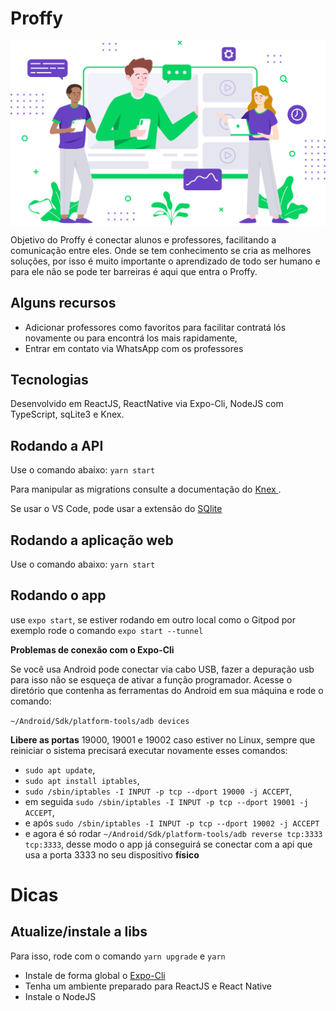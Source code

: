 # Proffy

<p align="center"> 
  <img align="center"       src="https://raw.githubusercontent.com/KelvinLopes/nextlevelweek02/22df49aef153e518e01cdacc82d354f8f6c8430c/nlw/web/src/assets/images/landing.svg" width="800" heigth="900" align="center" alt="Proffy" />
 </p>
 
 
<p>
  Objetivo do Proffy é conectar alunos e professores, facilitando a comunicação entre eles.
  Onde se tem conhecimento se cria as melhores soluções, por isso é muito importante o aprendizado de todo ser humano
  e para ele não se pode ter barreiras é aqui que entra o Proffy.
</p>

## Alguns recursos

* Adicionar professores como favoritos para facilitar contratá lós novamente ou para encontrá los mais rapidamente,
* Entrar em contato via WhatsApp com os professores

## Tecnologias

<p>
  Desenvolvido em ReactJS, ReactNative via Expo-Cli, NodeJS com TypeScript, sqLite3 e Knex.
</p>

## Rodando a API

Use o comando abaixo:
``` yarn start ```

Para manipular as migrations consulte a documentação do <a href="http://knexjs.org/" > Knex </a>. 

Se usar o VS Code, pode usar a extensão do <a href="https://marketplace.visualstudio.com/items?itemName=alexcvzz.vscode-sqlite" > SQlite </a>

## Rodando a aplicação web

Use o comando abaixo:
``` yarn start ```

## Rodando o app

use ``` expo start ```, se estiver rodando em outro local como o Gitpod por exemplo rode o comando ``` expo start --tunnel ```

__Problemas de conexão com o Expo-Cli__

<p>
  Se você usa Android pode conectar via cabo USB, fazer a depuração usb para isso não se esqueça de ativar a função programador.
  Acesse o diretório que contenha as ferramentas do Android em sua máquina e rode o comando:
</p>

  ```~/Android/Sdk/platform-tools/adb devices ```
  
  __Libere as portas__ 19000, 19001 e 19002 caso estiver no Linux, sempre que reiniciar o sistema precisará executar novamente esses comandos:
  
  *  ``` sudo apt update ```,
  * ``` sudo apt install iptables ```,
  * ``` sudo /sbin/iptables -I INPUT -p tcp --dport 19000 -j ACCEPT ```,
  * em seguida  ``` sudo /sbin/iptables -I INPUT -p tcp --dport 19001 -j ACCEPT ```,
  * e após ``` sudo /sbin/iptables -I INPUT -p tcp --dport 19002 -j ACCEPT ``` 
  * e agora é só rodar ``` ~/Android/Sdk/platform-tools/adb reverse tcp:3333 tcp:3333 ```, 
  desse modo o app já conseguirá se conectar com a api que usa a porta 3333 no seu dispositivo __físico__


# Dicas
## Atualize/instale a libs


 Para isso, rode com o comando ``` yarn upgrade ``` e ``` yarn ```

* Instale de forma global o <a href="https://docs.expo.io/workflow/expo-cli/" > Expo-Cli </a>
* Tenha um ambiente preparado para ReactJS e React Native
* Instale o NodeJS




